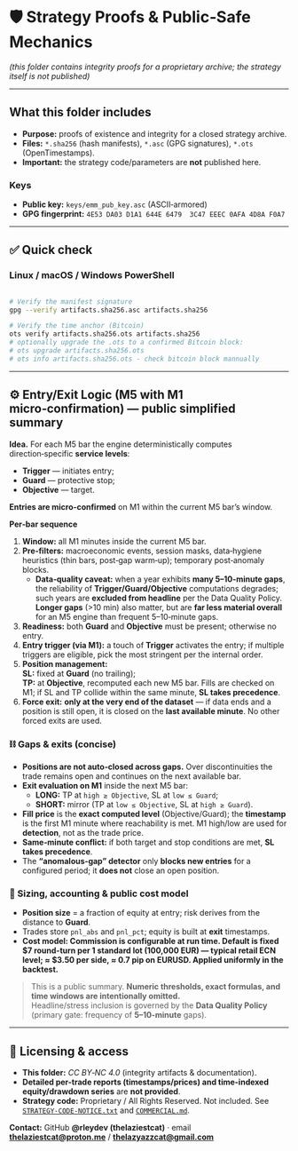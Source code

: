 # 🛡️ Strategy Proofs & Public‑Safe Mechanics  
*(this folder contains integrity proofs for a proprietary archive; the strategy itself is not published)*

---

## What this folder includes
- **Purpose:** proofs of existence and integrity for a closed strategy archive.  
- **Files:** `*.sha256` (hash manifests), `*.asc` (GPG signatures), `*.ots` (OpenTimestamps).  
- **Important:** the strategy code/parameters are **not** published here.

### Keys
- **Public key:** `keys/emm_pub_key.asc` (ASCII‑armored)  
- **GPG fingerprint:** `4E53 DA03 D1A1 644E 6479  3C47 EEEC 0AFA 4D8A F0A7`

---

## ✅ Quick check

### Linux / macOS / Windows PowerShell
```bash

# Verify the manifest signature
gpg --verify artifacts.sha256.asc artifacts.sha256

# Verify the time anchor (Bitcoin)
ots verify artifacts.sha256.ots artifacts.sha256
# optionally upgrade the .ots to a confirmed Bitcoin block:
# ots upgrade artifacts.sha256.ots
# ots info artifacts.sha256.ots - check bitcoin block mannually
```

---

## ⚙️ Entry/Exit Logic (M5 with M1 micro‑confirmation) — public simplified summary

**Idea.** For each M5 bar the engine deterministically computes direction‑specific **service levels**:
- **Trigger** — initiates entry;  
- **Guard** — protective stop;  
- **Objective** — target.

**Entries are micro‑confirmed** on M1 within the current M5 bar’s window.

**Per‑bar sequence**
1) **Window:** all M1 minutes inside the current M5 bar.  
2) **Pre‑filters:** macroeconomic events, session masks, data‑hygiene heuristics (thin bars, post‑gap warm‑up); temporary post‑anomaly blocks.
   - **Data‑quality caveat:** when a year exhibits **many 5–10‑minute gaps**, the reliability of **Trigger/Guard/Objective** computations degrades; such years are **excluded from headline** per the Data Quality Policy. **Longer gaps** (>10 min) also matter, but are **far less material overall** for an M5 engine than frequent 5–10‑minute gaps.  
3) **Readiness:** both **Guard** and **Objective** must be present; otherwise no entry.  
4) **Entry trigger (via M1):** a touch of **Trigger** activates the entry; if multiple triggers are eligible, pick the most stringent per the internal order.  
5) **Position management:**  
   **SL:** fixed at **Guard** (no trailing);  
   **TP:** at **Objective**, recomputed each new M5 bar. Fills are checked on M1; if SL and TP collide within the same minute, **SL takes precedence**.  
6) **Force exit:** **only at the very end of the dataset** — if data ends and a position is still open, it is closed on the **last available minute**. No other forced exits are used.

### ⛓️ Gaps & exits (concise)
- **Positions are not auto‑closed across gaps.** Over discontinuities the trade remains open and continues on the next available bar.  
- **Exit evaluation on M1** inside the next M5 bar:  
  - **LONG:** TP at `high ≥ Objective`, SL at `low ≤ Guard`;  
  - **SHORT:** mirror (TP at `low ≤ Objective`, SL at `high ≥ Guard`).  
- **Fill price** is the **exact computed level** (Objective/Guard); the **timestamp** is the first M1 minute where reachability is met. M1 high/low are used for **detection**, not as the trade price.  
- **Same‑minute conflict:** if both target and stop conditions are met, **SL takes precedence**.  
- The **“anomalous‑gap” detector** only **blocks new entries** for a configured period; it **does not** close an open position.

### 💼 Sizing, accounting & public cost model
- **Position size** = a fraction of equity at entry; risk derives from the distance to **Guard**.  
- Trades store `pnl_abs` and `pnl_pct`; equity is built at **exit** timestamps.  
- **Cost model: Commission is configurable at run time. Default is fixed $7 round-turn per 1 standard lot (100,000 EUR) — typical retail ECN level; ≈ $3.50 per side, ≈ 0.7 pip on EURUSD. Applied uniformly in the backtest.**

> This is a public summary. **Numeric thresholds, exact formulas, and time windows are intentionally omitted.**  
> Headline/stress inclusion is governed by the **Data Quality Policy** (primary gate: frequency of **5–10‑minute** gaps).

---

## 📜 Licensing & access
- **This folder:** *CC BY‑NC 4.0* (integrity artifacts & documentation).  
- **Detailed per-trade reports (timestamps/prices) and time-indexed equity/drawdown series** are **not provided**.
- **Strategy code:** Proprietary / All Rights Reserved. Not included.
See [`STRATEGY-CODE-NOTICE.txt`](https://github.com/rleydev/euro-macromechanica-results/tree/main/STRATEGY-CODE-NOTICE.txt) and [`COMMERCIAL.md`](https://github.com/rleydev/euro-macromechanica-results/tree/main/COMMERCIAL.md).

**Contact:** GitHub **@rleydev (thelaziestcat)** · email **thelaziestcat@proton.me** / **thelazyazzcat@gmail.com**

